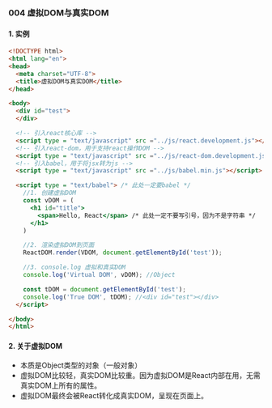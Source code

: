 ### 004 虚拟DOM与真实DOM

#### 1. 实例
  ```html
  <!DOCTYPE html>
  <html lang="en">
  <head>
    <meta charset="UTF-8">
    <title>虚拟DOM与真实DOM</title>
  </head>

  <body>
    <div id="test">
    </div>

    <!-- 引入react核心库 -->
    <script type = "text/javascript" src ="../js/react.development.js"></script>
    <!-- 引入react-dom，用于支持react操作DOM -->
    <script type = "text/javascript" src ="../js/react-dom.development.js"></script>
    <!-- 引入babel，用于将jsx转为js -->
    <script type = "text/javascript" src ="../js/babel.min.js"></script>

    <script type = "text/babel"> /* 此处一定要babel */
      //1. 创建虚拟DOM
      const vDOM = (
        <h1 id="title">
          <span>Hello, React</span> /* 此处一定不要写引号，因为不是字符串 */
        </h1> 
      )

      //2. 渲染虚拟DOM到页面
      ReactDOM.render(VDOM, document.getElementById('test'));

      //3. console.log 虚拟和真实DOM
      console.log('Virtual DOM', vDOM); //Object

      const tDOM = document.getElementById('test');
      console.log('True DOM', tDOM); //<div id="test"></div>
    </script>

  </body>
  </html>
  ```

#### 2. 关于虚拟DOM 
  - 本质是Object类型的对象（一般对象）
  - 虚拟DOM比较轻，真实DOM比较重。因为虚拟DOM是React内部在用，无需真实DOM上所有的属性。
  - 虚拟DOM最终会被React转化成真实DOM，呈现在页面上。
